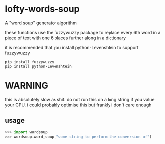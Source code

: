 # lofty-words-soup
A "word soup" generator algorithm

these functions use the fuzzywuzzy package to replace every 6th word in a piece of text with one 6 places further along in a dictionary

it is recommended that you install python-Levenshtein to support fuzzywuzzy

```
pip install fuzzywuzzy
pip install python-Levenshtein
```

# WARNING

this is absolutely slow as shit. do not run this on a long string if you value your CPU. i could probably optimise this but frankly i don't care enough

## usage

```python
>>> import wordsoup
>>> wordsoup.word_soup("some string to perform the conversion of")
```
